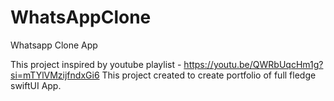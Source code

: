 # WhatsAppClone
Whatsapp Clone App

This project inspired by youtube playlist - https://youtu.be/QWRbUqcHm1g?si=mTYlVMzijfndxGi6 
This project created to create portfolio of full fledge swiftUI App.


